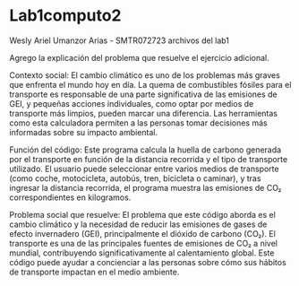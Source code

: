 # Lab1computo2
Wesly Ariel Umanzor Arias - SMTR072723
archivos del lab1


Agrego la explicación del problema que resuelve el ejercicio adicional.

Contexto social:
El cambio climático es uno de los problemas más graves que enfrenta el mundo hoy en día. La quema de combustibles fósiles para el transporte es responsable de una parte significativa de las emisiones de GEI, y pequeñas acciones individuales, como optar por medios de transporte más limpios, pueden marcar una diferencia. Las herramientas como esta calculadora permiten a las personas tomar decisiones más informadas sobre su impacto ambiental.

Función del código:
Este programa calcula la huella de carbono generada por el transporte en función de la distancia recorrida y el tipo de transporte utilizado. El usuario puede seleccionar entre varios medios de transporte (como coche, motocicleta, autobús, tren, bicicleta o caminar), y tras ingresar la distancia recorrida, el programa muestra las emisiones de CO₂ correspondientes en kilogramos.

Problema social que resuelve:
El problema que este código aborda es el cambio climático y la necesidad de reducir las emisiones de gases de efecto invernadero (GEI), principalmente el dióxido de carbono (CO₂). El transporte es una de las principales fuentes de emisiones de CO₂ a nivel mundial, contribuyendo significativamente al calentamiento global. Este código puede ayudar a concienciar a las personas sobre cómo sus hábitos de transporte impactan en el medio ambiente.

